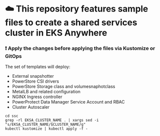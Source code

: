 # :cloud: This repository features sample files to create a shared services cluster in EKS Anywhere
### :heavy_exclamation_mark: Apply the changes before applying the files via Kustomize or GitOps
The set of templates will deploy:
* External snapshotter
* PowerStore CSI drivers
* PowerStore Storage class and volumesnaphotclass
* MetalLB and related configuration
* NGINX Ingress controller
* PowerProtect Data Manager Service Account and RBAC
* Cluster Autoscaler
```
cd ssc
grep -rl EKSA_CLUSTER_NAME . | xargs sed -i "s/EKSA_CLUSTER_NAME/$CLUSTER_NAME/g"
kubectl kustomize | kubectl apply -f -
```
